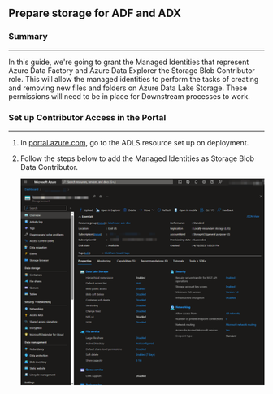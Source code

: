 ## Prepare storage for ADF and ADX
### Summary
___
In this guide, we're going to grant the Managed Identities that represent Azure Data Factory and Azure Data Explorer the Storage Blob Contributor role. This will allow the managed identities to perform the tasks of creating and removing new files and folders on Azure Data Lake Storage. These permissions will need to be in place for Downstream processes to work.

### Set up Contributor Access in the Portal
___
1) In [portal.azure.com](portal.azure.com), go to the ADLS resource set up on deployment.
2) Follow the steps below to add the Managed Identities as Storage Blob Data Contributor.

    ![](./images/addContributors.gif)